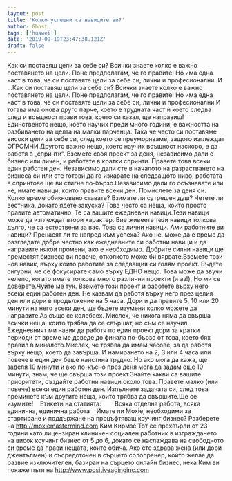 ```yaml
---
layout: post
title: 'Колко успешни са навиците ви?'
author: Ghost
tags: ['huawei']
date: '2019-09-19T23:47:38.121Z'
draft: false
---
```


Как си поставяш цели за себе си? Всички знаете колко е важно поставянето на цели. Поне предполагам, че го правите! Но има една част в това, че си поставяте цели за себе си, лични и професионални. И ...Как си поставяш цели за себе си? Всички знаете колко е важно поставянето на цели. Поне предполагам, че го правите! Но има една част в това, че си поставяте цели за себе си, лични и професионални.И тогава има онова друго парче, което е трудната част и което следва след и всъщност прави това, което си казал, ще направиш!Единственото нещо, което научих преди много години, е важността на разбиването на целта на малки парченца. Така че често си поставяме високи цели за себе си, след което се преуморяваме, защото изглеждат ОГРОМНИ.Другото важно нещо, което научих всъщност наскоро, е да работя в „спринти“. Вземете своя проект за деня, независимо дали е бизнес или личен, и работете в кратки спринти. Правете това всеки един работен ден. Независимо дали сте в началото на разрастването на бизнеса си или сте готови да го изкарате на следващото ниво, работата в спринтове ще ви стигне по-бързо.Независимо дали го осъзнавате или не, имате навици, които правите всеки ден. Помислете за деня си. Колко време обикновено ставате? Взимате ли сутрешен душ? Четете ли вестника, докато ядете закуска? Това често са неща, които просто правите автоматично. Те са вашите ежедневни навици.Тези навици може да изглеждат втори характер. Вие живеете тези навици толкова дълго, че са естествени за вас. Това са лични навици. Ами работните ви навици? Пренасят ли те напред към успеха? Ако не, може да е време да разгледате добре честно как ежедневните си работни навици и да направите някои промени, ако е необходимо. Добрите силни навици ще преместят бизнеса ви повече, отколкото може би вярвате.Вземете този нов навик, върху който работите за следващия си голям проект. Бъдете сигурни, че се фокусирате само върху ЕДНО нещо. Това може да звучи нелепо, когато имате толкова много различни проекти (и аз!), Но ми се доверете.Чуйте ме тук. Вземете този проект и работете върху него всеки един работен ден. Не казвам да работя върху него през целия ден или дори в продължение на 5 часа. Дори и да правите 5, 10 или 20 минути на него всеки ден, ще бъдете изумени колко можете да направите.Аз също се колебаех. Мислех, че никога няма да свърша всички неща, които трябва да се свършат, но съм се научил. Ежедневният ми навик да работя по един проект дори за кратки периоди от време ме доведе до финала по-бързо от това, което бях правил в миналото.Мислех, че трябва да имам часове, за да работя върху нещо, което да завърша. И намирането на 2, 3 или 4 часа или повече в един ден беше наистина трудно. Но ако мога да кажа, ще заделя 10 минути и ако по-късно през деня мога да задам още 10 минути, знам, че ще свърша този проект.Знайте какви са вашите приоритети, създайте работни навици около това. Правете малко (или повече) всеки един работен ден. Изпълнете задачата си, след това преминете към другите неща, които трябва да свършите.Ще се изумите!    Етикети на статията:        Всяка отделна работа, всяка единична, единична работа    Имате ли Moxie, необходими за стартиране и поддържане на процъфтяващ коучинг бизнес? Разберете на http://moxiemastermind.com Ким Кирмзе Тот се прехвърли от 23 години като лицензиран клиничен социален работник в изграждането на висок коучинг бизнес от 5 до 6, докато се наслаждава на свободното си време да прави нещата, които обича. Ако сте здрава жена (или дори джентълмен) и съсредоточен в сърцето солопренер, който желае да развие изключителен, базиран на сърцето онлайн бизнес, нека Ким ви покаже пътя на http://www.positiveaginginc.com
